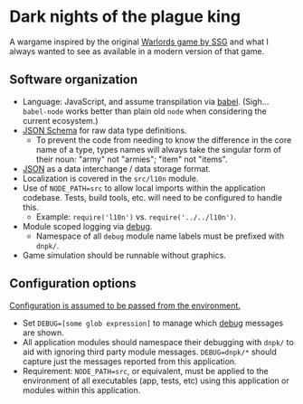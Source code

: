 # Dark nights of the plague king

A wargame inspired by the original [Warlords game by SSG](https://en.wikipedia.org/wiki/Warlords_(1990_video_game)) and what I always wanted to see as available in a modern version of that game.

## Software organization

* Language: JavaScript, and assume transpilation via [babel](https://babeljs.io/). (Sigh... `babel-node` works better than plain old `node` when considering the current ecosystem.)
* [JSON Schema](https://json-schema.org) for raw data type definitions.
    * To prevent the code from needing to know the difference in the core name of a type, types names will always take the singular form of their noun: "army" not "armies"; "item" not "items".
* [JSON](http://json.org/) as a data interchange / data storage format.
* Localization is covered in the `src/l10n` module.
* Use of `NODE_PATH=src` to allow local imports within the application codebase. Tests, build tools, etc. will need to be configured to handle this.
    * Example: `require('l10n')` vs. `require('../../l10n')`.
* Module scoped logging via [debug](https://github.com/visionmedia/debug).
    * Namespace of all `debug` module name labels must be prefixed with `dnpk/`.
* Game simulation should be runnable without graphics.

## Configuration options

[Configuration is assumed to be passed from the environment.](https://12factor.net/config)

* Set `DEBUG=[some glob expression]` to manage which [debug](https://www.npmjs.com/package/debug) messages are shown.
* All application modules should namespace their debugging with `dnpk/` to aid with ignoring third party module messages. `DEBUG=dnpk/*` should capture just the messages reported from this application.
* Requirement: `NODE_PATH=src`, or equivalent, must be applied to the environment of all executables (app, tests, etc) using this application or modules within this application.
